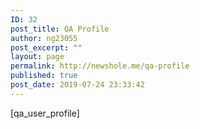 ```yaml
---
ID: 32
post_title: QA Profile
author: ng23055
post_excerpt: ""
layout: page
permalink: http://newshole.me/qa-profile
published: true
post_date: 2019-07-24 23:33:42
---
```

[qa_user_profile]